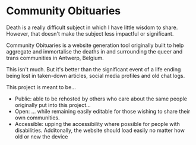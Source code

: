 # Community Obituaries

Death is a really difficult subject in which I have little wisdom to share. However, that doesn't make the subject less impactful or significant.

Community Obituaries is a website generation tool originally built to help aggregate and immortalise the deaths in and surrounding the queer and trans communities in Antwerp, Belgium.

This isn't much. But it's better than the significant event of a life ending being lost in taken-down articles, social media profiles and old chat logs.

This project is meant to be...
- Public: able to be rehosted by others who care about the same people originally put into this project...
- Open: ... while remaining easily editable for those wishing to share their own communities.
- Accessible: upping the accessibility where possible for people with disabilities. Additonally, the website should load easily no matter how old or new the device

